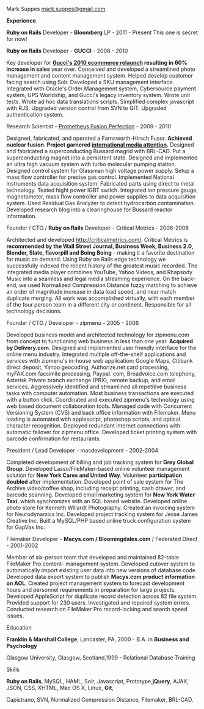 Mark Suppes
mark.suppes@gmail.com


**Experience**

**Ruby on Rails** Developer - **Bloomberg** LP - 2011 - Present
This one is secret for now!

**Ruby on Rails** Developer - **GUCCI** - 2008 - 2010

Key developer for **[Gucci's 2010 ecommerce relaunch](http://www.gucci.com/us/home) resulting in 60% increase in sales** year over. Conceived and developed a streamlined photo management and content management system. Helped develop customer facing search using Solr. Developed a SKU management interface. Integrated with Oracle's Order Management system, Cybersource payment system, UPS Worldship, and Gucci's legacy inventory system. Wrote unit tests. Wrote ad hoc data translations scripts. Simplified complex javascript with RJS. Upgraded version control from SVN to GIT. Upgraded authentication system.

Research Scientist - [Prometheus Fusion Perfection](http://prometheusfusionperfection.com/) - 2009 - 2010

Designed, fabricated, and operated a Farnsworth-Hirsch Fusor. **Achieved nuclear fusion. Project garnered [international media attention](http://www.bbc.co.uk/news/10385853).** Designed and fabricated a superconducting Bussard magrid with BRL-CAD. Put a superconducting magnet into a persistent state. Designed and implemented an ultra high vacuum system with turbo molecular pumping station. Designed control system for Glassman high voltage power supply. Setup a mass flow controller for precise gas control. Implemented National Instruments data acquisition system. Fabricated parts using direct to metal technology. Tested hight power IGBT switch. Integrated ion pressure gauge, magnetometer, mass flow controller and power supplies to data acquisition system. Used Residual Gas Analyzer to detect hydrocarbon contamination. Developed research blog into a clearinghouse for Bussard reactor information.

Founder / CTO / **Ruby on Rails** Developer  - Critical Metrics - 2006-2008

Architected and developed http://criticalmetrics.com/. Critical Metrics is **recommended by the Wall Street Journal, Business Week, Business 2.0, Blender, Slate, flavorpill and Boing Boing** - making it a favorite destination for music on demand. Using Ruby on Rails edge technology we successfully indexed the recent history of the greatest music recorded. The integrated media player combines YouTube, Yahoo Videos, and Rhapsody Music into a seamless and legal media streaming experience. On the back-end, we used Normalized Compression Distance fuzzy matching to achieve an order of magnitude increase in data load speed, and near match duplicate merging. All work was accomplished virtually, with each member of the four person team in a different city or continent.  Responsible for all technology decisions.  

Founder / CTO / Developer -  zipmenu - 2005 - 2006

Developed business model and architected technology for zipmenu.com from concept to functioning web business in less than one year. **Acquired by Delivery.com**.
Designed and implemented user friendly interface for the online menu industry. Integrated multiple off-the-shelf applications and services with zipmenu's in-house web application: Google Maps, Citibank direct deposit, Yahoo geocoding, Authorize.net card processing, myFAX.com facsimile processing, Paypal. com, Broadvoice.com telephony, Asterisk Private branch exchange (PBX), remote backup, and email services. Aggressively identified and streamlined all repetitive business tasks with computer automation. Most business transactions are executed with a button click. Coordinated and executed zipmenu's technology using web based document collaboration tools. Managed code with Concurrent Versioning System (CVS) and back office information with Filemaker. Menu loading is automated with applescript, photoshop scripts, and optical character recognition. Deployed redundant internet connections with automatic failover for zipmenu office. Developed ticket printing system with barcode confirmation for restaurants.

President / Lead Developer - masdevelopment - 2002-2004

Completed development of billing and job tracking system for **Grey Global Group**. Developed Lasso/FileMaker-based online volunteer management solution for **New York Cares and United Way**. Volunteer **participation doubled** after implementation. Developed point of sale system for The Archive video/coffee shop, including receipt printing, cash drawer, and barcode scanning. Developed email marketing system for **New York Water Taxi**, which synchronizes with an SQL based website. Developed online photo store for Kenneth Willardt Photography. Created an invoicing system for Neurodynamics Inc. Developed project tracking system for Jesse James Creative Inc. Built a MySQL/PHP based online truck configuration system for GapVax Inc.

Filemaker Developer -  **Macys.com / Bloomingdales.com** / Federated Direct - 2001-2002

Member of six-person team that developed and maintained 82-table FileMaker Pro content- management system. Developed cutover system to automatically import existing user data into new versions of database code. Developed data export system to publish **Macys.com product information on AOL**. Created project management system to forecast development hours and personnel requirements in preparation for large projects. Developed AppleScript for duplicate record detection across 82 file system. Provided support for 230 users. Investigated and repaired system errors. Conducted research on FileMaker Pro record-locking and search speed issues. 

Education

**Franklin & Marshall College**, Lancaster, PA, 2000 - B.A. in **Business and Psychology** 

Glasgow University, Glasgow, Scotland,1999 - Relational Database Training

Skills

**Ruby on Rails**, MySQL, HAML, Solr, Javascript, Prototype,**jQuery**, AJAX, JSON, CSS, XHTML, Mac OS X, Linux, **Git**, 

Capistrano, SVN, Normalized Compression Distance, Filemaker, BRL-CAD.